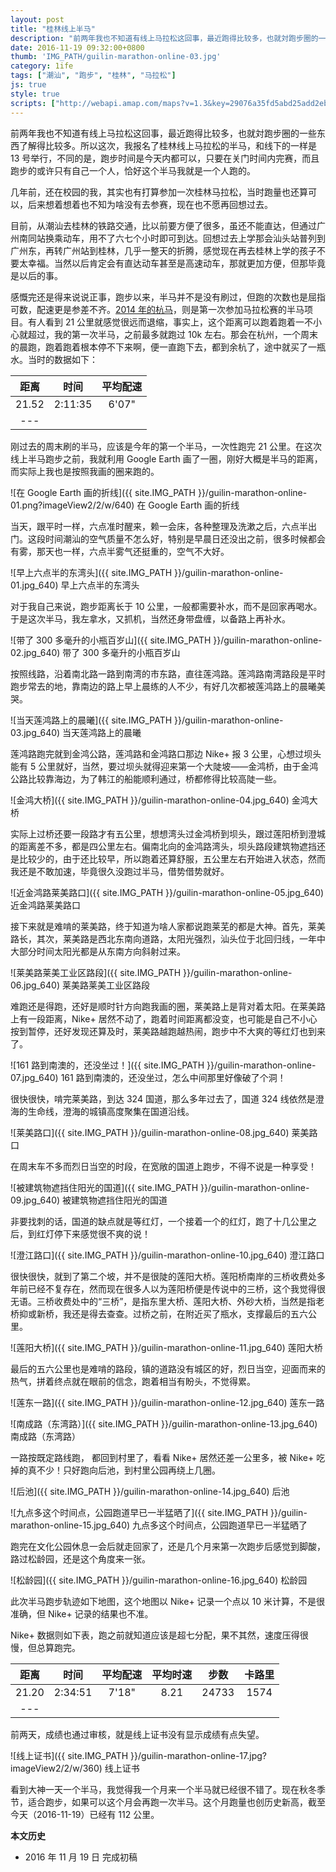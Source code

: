 ```yaml
---
layout: post
title: "桂林线上半马"
description: "前两年我也不知道有线上马拉松这回事，最近跑得比较多，也就対跑步圈的一些东西了解得比较多。所以这次，我报名了桂林线上马拉松的半马，和线下的一样是 13 号举行，不同的是，跑步时间是今天内都可以，只要在关门时间内完赛，而且跑步的或许只有自己一个人，恰好这个半马我就是一个人跑的。"
date: 2016-11-19 09:32:00+0800
thumb: 'IMG_PATH/guilin-marathon-online-03.jpg'
category: 1ife
tags: ["潮汕", "跑步", "桂林", "马拉松"]
js: true
style: true
scripts: ["http://webapi.amap.com/maps?v=1.3&key=29076a35fd5abd25add2eb561488a73f"]
---
```


前两年我也不知道有线上马拉松这回事，最近跑得比较多，也就対跑步圈的一些东西了解得比较多。所以这次，我报名了桂林线上马拉松的半马，和线下的一样是 13 号举行，不同的是，跑步时间是今天内都可以，只要在关门时间内完赛，而且跑步的或许只有自己一个人，恰好这个半马我就是一个人跑的。

几年前，还在校园的我，其实也有打算参加一次桂林马拉松，当时跑量也还算可以，后来想着想着也不知为啥没有去参赛，现在也不愿再回想过去。

目前，从潮汕去桂林的铁路交通，比以前要方便了很多，虽还不能直达，但通过广州南同站换乘动车，用不了六七个小时即可到达。回想过去上学那会汕头站普列到广州东，再转广州站到桂林，几乎一整天的折腾，感觉现在再去桂林上学的孩子不要太幸福。当然以后肯定会有直达动车甚至是高速动车，那就更加方便，但那毕竟是以后的事。

感慨完还是得来说说正事，跑步以来，半马并不是没有刷过，但跑的次数也是屈指可数，配速更是参差不齐。[2014 年的杭马](/2014hzim.html)，则是第一次参加马拉松赛的半马项目。有人看到 21 公里就感觉很远而退缩，事实上，这个距离可以跑着跑着一不小心就超过，我的第一次半马，之前最多就跑过 10k 左右。那会在杭州，一个周末的晨跑，跑着跑着根本停不下来啊，便一直跑下去，都到余杭了，途中就买了一瓶水。当时的数据如下：

|距离|时间|平均配速|
|:--:|:--:|:----:|
|21.52|2:11:35|6'07"|
|---

刚过去的周末刷的半马，应该是今年的第一个半马，一次性跑完 21 公里。在这次线上半马跑步之前，我就利用 Google Earth 画了一圈，刚好大概是半马的距离，而实际上我也是按照我画的圈来跑的。

![在 Google Earth 画的折线]({{ site.IMG_PATH }}/guilin-marathon-online-01.png?imageView2/2/w/640)
在 Google Earth 画的折线

当天，跟平时一样，六点准时醒来，赖一会床，各种整理及洗漱之后，六点半出门。这段时间潮汕的空气质量不怎么好，特别是早晨日还没出之前，很多时候都会有雾，那天也一样，六点半雾气还挺重的，空气不大好。

![早上六点半的东湾头]({{ site.IMG_PATH }}/guilin-marathon-online-01.jpg_640)
早上六点半的东湾头

对于我自己来说，跑步距离长于 10 公里，一般都需要补水，而不是回家再喝水。于是这次半马，我左拿水，又抓机，当然还身带盘缠，以备路上再补水。

![带了 300 多毫升的小瓶百岁山]({{ site.IMG_PATH }}/guilin-marathon-online-02.jpg_640)
带了 300 多毫升的小瓶百岁山

按照线路，沿着南北路一路到南湾的市东路，直往莲鸿路。莲鸿路南湾路段是平时跑步常去的地，靠南边的路上早上晨练的人不少，有好几次都被莲鸿路上的晨曦美哭。

![当天莲鸿路上的晨曦]({{ site.IMG_PATH }}/guilin-marathon-online-03.jpg_640)
当天莲鸿路上的晨曦

莲鸿路跑完就到金鸿公路，莲鸿路和金鸿路口那边 Nike+ 报 3 公里，心想过坝头能有 5 公里就好，当然，要过坝头就得迎来第一个大陡坡——金鸿桥，由于金鸿公路比较靠海边，为了韩江的船能顺利通过，桥都修得比较高陡一些。

![金鸿大桥]({{ site.IMG_PATH }}/guilin-marathon-online-04.jpg_640)
金鸿大桥

实际上过桥还要一段路才有五公里，想想湾头过金鸿桥到坝头，跟过莲阳桥到澄城的距离差不多，都是四公里左右。偏南北向的金鸿路湾头，坝头路段建筑物遮挡还是比较少的，由于还比较早，所以跑着还算舒服，五公里左右开始进入状态，然而我还是不敢加速，毕竟很久没跑过半马，借势借势就好。

![近金鸿路莱美路口]({{ site.IMG_PATH }}/guilin-marathon-online-05.jpg_640)
近金鸿路莱美路口

接下来就是难啃的莱美路，终于知道为啥人家都说跑莱芜的都是大神。首先，莱美路长，其次，莱美路是西北东南向道路，太阳光强烈，汕头位于北回归线，一年中大部分时间太阳光都是从东南方向斜射过来。

![莱美路莱美工业区路段]({{ site.IMG_PATH }}/guilin-marathon-online-06.jpg_640)
莱美路莱美工业区路段

难跑还是得跑，还好是顺时针方向跑我画的圈，莱美路上是背对着太阳。在莱美路上有一段距离，Nike+ 居然不动了，跑着时间距离都没变，也可能是自己不小心按到暂停，还好发现还算及时，莱美路越跑越热闹，跑步中不大爽的等红灯也到来了。

![161 路到南澳的，还没坐过！]({{ site.IMG_PATH }}/guilin-marathon-online-07.jpg_640)
161 路到南澳的，还没坐过，怎么中间那里好像破了个洞！

很快很快，啃完莱美路，到达 324 国道，那么多年过去了，国道 324 线依然是澄海的生命线，澄海的城镇高度聚集在国道沿线。

![莱美路口]({{ site.IMG_PATH }}/guilin-marathon-online-08.jpg_640)
莱美路口

在周末车不多而烈日当空的时段，在宽敞的国道上跑步，不得不说是一种享受！

![被建筑物遮挡住阳光的国道]({{ site.IMG_PATH }}/guilin-marathon-online-09.jpg_640)
被建筑物遮挡住阳光的国道

非要找刺的话，国道的缺点就是等红灯，一个接着一个的红灯，跑了十几公里之后，到红灯停下来感觉很不爽的说！

![澄江路口]({{ site.IMG_PATH }}/guilin-marathon-online-10.jpg_640)
澄江路口

很快很快，就到了第二个坡，并不是很陡的莲阳大桥。莲阳桥南岸的三桥收费处多年前已经不复存在，然而现在很多人以为莲阳桥便是传说中的三桥，这个我觉得很无语。三桥收费处中的“三桥”，是指东里大桥、莲阳大桥、外砂大桥，当然是指老桥抑或新桥，我还是得去查查。过桥之前，在附近买了瓶水，支撑最后的五六公里。

![莲阳大桥]({{ site.IMG_PATH }}/guilin-marathon-online-11.jpg_640)
莲阳大桥

最后的五六公里也是难啃的路段，镇的道路没有城区的好，烈日当空，迎面而来的热气，拼着终点就在眼前的信念，跑着相当有盼头，不觉得累。

![莲东一路]({{ site.IMG_PATH }}/guilin-marathon-online-12.jpg_640)
莲东一路

![南成路（东湾路）]({{ site.IMG_PATH }}/guilin-marathon-online-13.jpg_640)
南成路（东湾路）

一路按既定路线跑， 都回到村里了，看看 Nike+ 居然还差一公里多，被 Nike+ 吃掉的真不少！只好跑向后池，到村里公园再绕上几圈。

![后池]({{ site.IMG_PATH }}/guilin-marathon-online-14.jpg_640)
后池

![九点多这个时间点，公园跑道早已一半猛晒了]({{ site.IMG_PATH }}/guilin-marathon-online-15.jpg_640)
九点多这个时间点，公园跑道早已一半猛晒了

跑完在文化公园休息一会后就走回家了，还是几个月来第一次跑步后感觉到脚酸，路过松龄园，还是这个角度来一张。

![松龄园]({{ site.IMG_PATH }}/guilin-marathon-online-16.jpg_640)
松龄园

此次半马跑步轨迹如下地图，这个地图以 Nike+ 记录一个点以 10 米计算，不是很准确，但 Nike+ 记录的结果也不准。

<div id="map"></div>

Nike+ 数据则如下表，跑之前就知道应该是超七分配，果不其然，速度压得很慢，但总算跑完。

|距离|时间|平均配速|平均时速|步数|卡路里|
|:--:|:--:|:----:|:----:|:---:|:----:|
|21.20|2:34:51|7'18"|8.21|24733|1574|
|---

前两天，成绩也通过审核，就是线上证书没有显示成绩有点失望。

![线上证书]({{ site.IMG_PATH }}/guilin-marathon-online-17.jpg?imageView2/2/w/360)
线上证书

看到大神一天一个半马，我觉得我一个月来一个半马就已经很不错了。现在秋冬季节，适合跑步，如果可以这个月会再跑一次半马。这个月跑量也创历史新高，截至今天（2016-11-19）已经有 112 公里。

**本文历史**

* 2016 年 11 月 19 日 完成初稿

<!--<style>
#map {
    width: 100%;
    height: 0;
    padding-bottom: 67%
}
#map .amap-copyright, .amap-logo {
    z-index: 0;
    color: #fff;
}
#map a:after {
    display: none
}
#map .marker-circle{
    width: 9px;
    height: 9px;
    border: 3px solid #fff;
    border-radius: 99em;
    box-shadow: 1px 1px 0 rgba(0,0,0,.4);
}
#map .marker-circle.green{
    background-color: #60AB43;
}
#map .marker-circle.red{
    background-color: #f80000;
}
#map .marker-circle.black{
    background-color: #000000;
}
#map .running-distance{
   background-color: #000;
   font-size: 10px;
   font-family: 'AlternateBoldFont', 'MHei PRC Bold';
   color: #fff;
   width: 56px;
   height: 24px;
   line-height: 24px;
   text-align: right;
   border-top-left-radius: 12px;
   border-bottom-left-radius: 12px;
   position: relative;
   white-space: nowrap;
}
#map .running-distance:after{
   content: "";
   right: -24px;
   top: 0;
   position: absolute;
   height: 0;
   width: 0;
   border: 12px solid transparent;
   border-left-color: #000;
}
#map .running-distance .running-number{
   color: #83DD00;
}
</style> -->
<!--<script>
var map = new AMap.Map('map', {
    resizeEnable: true,
    center: [116.79, 23.464],
    zoom: 13
});
var lineArr = [
  [116.813148, 23.476624],
  [116.813063, 23.476530],
  [116.813010, 23.476437],
  [116.812945, 23.476349],
  [116.812910, 23.476252],
  [116.812882, 23.476157],
  [116.812868, 23.476058],
  [116.812827, 23.475954],
  [116.812744, 23.475897],
  [116.812701, 23.475813],
  [116.812712, 23.475696],
  [116.812694, 23.475596],
  [116.812655, 23.475489],
  [116.812614, 23.475379],
  [116.812582, 23.475264],
  [116.812552, 23.475165],
  [116.812517, 23.475059],
  [116.812495, 23.474953],
  [116.812460, 23.474812],
  [116.812403, 23.474653],
  [116.812373, 23.474548],
  [116.812334, 23.474462],
  [116.812274, 23.474379],
  [116.812245, 23.474264],
  [116.812263, 23.474164],
  [116.812287, 23.474051],
  [116.812276, 23.473942],
  [116.812228, 23.473844],
  [116.812167, 23.473747],
  [116.812130, 23.473661],
  [116.812098, 23.473565],
  [116.812080, 23.473449],
  [116.812037, 23.473367],
  [116.811971, 23.473276],
  [116.811932, 23.473193],
  [116.811894, 23.473084],
  [116.811841, 23.472994],
  [116.811812, 23.472882],
  [116.811793, 23.472782],
  [116.811804, 23.472683],
  [116.811834, 23.472582],
  [116.811865, 23.472487],
  [116.811904, 23.472380],
  [116.811943, 23.472291],
  [116.811966, 23.472196],
  [116.811979, 23.472089],
  [116.811998, 23.471985],
  [116.812018, 23.471881],
  [116.812035, 23.471787],
  [116.812072, 23.471680],
  [116.812109, 23.471589],
  [116.812136, 23.471501],
  [116.812168, 23.471409],
  [116.812204, 23.471313],
  [116.812244, 23.471227],
  [116.812288, 23.471133],
  [116.812357, 23.471045],
  [116.812427, 23.470946],
  [116.812525, 23.470877],
  [116.812618, 23.470793],
  [116.812705, 23.470721],
  [116.812793, 23.470668],
  [116.812879, 23.470615],
  [116.812968, 23.470558],
  [116.813058, 23.470474],
  [116.813144, 23.470428],
  [116.813240, 23.470372],
  [116.813327, 23.470322],
  [116.813415, 23.470276],
  [116.813503, 23.470216],
  [116.813600, 23.470166],
  [116.813708, 23.470100],
  [116.813798, 23.470047],
  [116.813892, 23.469985],
  [116.813989, 23.469938],
  [116.814080, 23.469897],
  [116.814186, 23.469842],
  [116.814287, 23.469781],
  [116.814374, 23.469733],
  [116.814462, 23.469676],
  [116.814539, 23.469611],
  [116.814593, 23.469529],
  [116.814532, 23.469377],
  [116.814495, 23.469214],
  [116.814526, 23.469098],
  [116.814551, 23.468982],
  [116.814548, 23.468883],
  [116.814555, 23.468785],
  [116.814569, 23.468677],
  [116.814612, 23.468584],
  [116.814646, 23.468487],
  [116.814631, 23.468379],
  [116.814602, 23.468285],
  [116.814599, 23.468190],
  [116.814605, 23.468090],
  [116.814588, 23.467997],
  [116.814555, 23.467909],
  [116.814538, 23.467805],
  [116.814562, 23.467710],
  [116.814586, 23.467604],
  [116.814575, 23.467507],
  [116.814556, 23.467397],
  [116.814531, 23.467303],
  [116.814519, 23.467207],
  [116.814532, 23.467102],
  [116.814538, 23.467002],
  [116.814546, 23.466888],
  [116.814545, 23.466794],
  [116.814545, 23.466701],
  [116.814546, 23.466608],
  [116.814545, 23.466509],
  [116.814544, 23.466405],
  [116.814551, 23.466311],
  [116.814557, 23.466214],
  [116.814561, 23.466113],
  [116.814568, 23.466004],
  [116.814568, 23.465902],
  [116.814568, 23.465804],
  [116.814573, 23.465700],
  [116.814580, 23.465606],
  [116.814586, 23.465512],
  [116.814582, 23.465420],
  [116.814589, 23.465327],
  [116.814590, 23.465226],
  [116.814581, 23.465127],
  [116.814587, 23.465031],
  [116.814602, 23.464933],
  [116.814607, 23.464835],
  [116.814613, 23.464740],
  [116.814611, 23.464644],
  [116.814601, 23.464540],
  [116.814603, 23.464441],
  [116.814606, 23.464341],
  [116.814610, 23.464244],
  [116.814615, 23.464124],
  [116.814603, 23.464028],
  [116.814610, 23.463937],
  [116.814668, 23.463858],
  [116.814786, 23.463851],
  [116.814892, 23.463841],
  [116.814995, 23.463839],
  [116.815094, 23.463839],
  [116.815193, 23.463839],
  [116.815193, 23.463839],
  [116.815339, 23.463837],
  [116.815440, 23.463842],
  [116.815540, 23.463843],
  [116.815651, 23.463838],
  [116.815871, 23.463829],
  [116.815986, 23.463816],
  [116.816089, 23.463818],
  [116.816191, 23.463814],
  [116.816300, 23.463813],
  [116.816415, 23.463812],
  [116.816530, 23.463805],
  [116.816640, 23.463804],
  [116.816762, 23.463808],
  [116.816869, 23.463811],
  [116.816972, 23.463809],
  [116.817088, 23.463797],
  [116.817198, 23.463794],
  [116.817296, 23.463798],
  [116.817404, 23.463786],
  [116.817509, 23.463786],
  [116.817615, 23.463783],
  [116.817721, 23.463780],
  [116.817867, 23.463785],
  [116.817987, 23.463775],
  [116.818088, 23.463776],
  [116.818189, 23.463781],
  [116.818291, 23.463783],
  [116.818398, 23.463785],
  [116.818511, 23.463786],
  [116.818618, 23.463783],
  [116.818729, 23.463786],
  [116.818841, 23.463788],
  [116.818958, 23.463785],
  [116.819082, 23.463784],
  [116.819202, 23.463778],
  [116.819312, 23.463774],
  [116.819424, 23.463760],
  [116.819533, 23.463754],
  [116.819645, 23.463756],
  [116.819751, 23.463750],
  [116.819858, 23.463747],
  [116.819981, 23.463753],
  [116.820100, 23.463745],
  [116.820205, 23.463744],
  [116.820315, 23.463744],
  [116.820416, 23.463743],
  [116.820528, 23.463742],
  [116.820635, 23.463742],
  [116.820747, 23.463739],
  [116.820870, 23.463742],
  [116.820984, 23.463741],
  [116.821107, 23.463739],
  [116.821211, 23.463740],
  [116.821314, 23.463735],
  [116.821415, 23.463736],
  [116.821534, 23.463732],
  [116.821643, 23.463730],
  [116.821745, 23.463729],
  [116.821844, 23.463729],
  [116.821945, 23.463716],
  [116.822043, 23.463720],
  [116.822142, 23.463718],
  [116.822264, 23.463719],
  [116.822365, 23.463719],
  [116.822468, 23.463724],
  [116.822572, 23.463721],
  [116.822745, 23.463724],
  [116.822845, 23.463728],
  [116.822947, 23.463726],
  [116.823053, 23.463722],
  [116.823159, 23.463716],
  [116.823258, 23.463716],
  [116.823375, 23.463718],
  [116.823475, 23.463717],
  [116.823574, 23.463710],
  [116.823696, 23.463709],
  [116.823796, 23.463707],
  [116.823902, 23.463698],
  [116.824000, 23.463697],
  [116.824109, 23.463697],
  [116.824219, 23.463693],
  [116.824319, 23.463696],
  [116.824424, 23.463697],
  [116.824523, 23.463694],
  [116.824642, 23.463692],
  [116.824815, 23.463690],
  [116.824930, 23.463691],
  [116.824930, 23.463691],
  [116.825029, 23.463700],
  [116.825215, 23.463695],
  [116.825334, 23.463703],
  [116.825442, 23.463695],
  [116.825546, 23.463696],
  [116.825681, 23.463701],
  [116.825788, 23.463699],
  [116.825906, 23.463712],
  [116.826005, 23.463724],
  [116.826106, 23.463726],
  [116.826211, 23.463728],
  [116.826336, 23.463719],
  [116.826435, 23.463694],
  [116.826533, 23.463685],
  [116.826633, 23.463680],
  [116.826781, 23.463670],
  [116.826900, 23.463660],
  [116.826998, 23.463661],
  [116.827111, 23.463661],
  [116.827212, 23.463661],
  [116.827311, 23.463659],
  [116.827428, 23.463654],
  [116.827528, 23.463653],
  [116.827627, 23.463653],
  [116.827745, 23.463647],
  [116.827849, 23.463652],
  [116.828001, 23.463661],
  [116.828103, 23.463666],
  [116.828225, 23.463674],
  [116.828326, 23.463672],
  [116.828426, 23.463664],
  [116.828586, 23.463669],
  [116.828702, 23.463671],
  [116.828806, 23.463665],
  [116.828914, 23.463652],
  [116.829017, 23.463643],
  [116.829114, 23.463635],
  [116.829231, 23.463633],
  [116.829349, 23.463634],
  [116.829452, 23.463630],
  [116.829555, 23.463623],
  [116.829666, 23.463618],
  [116.829765, 23.463571],
  [116.829835, 23.463507],
  [116.829864, 23.463420],
  [116.829827, 23.463328],
  [116.829750, 23.463242],
  [116.829694, 23.463148],
  [116.829644, 23.463049],
  [116.829598, 23.462966],
  [116.829539, 23.462882],
  [116.829477, 23.462803],
  [116.829432, 23.462716],
  [116.829392, 23.462631],
  [116.829350, 23.462531],
  [116.829307, 23.462431],
  [116.829253, 23.462333],
  [116.829210, 23.462252],
  [116.829165, 23.462169],
  [116.829110, 23.462071],
  [116.829052, 23.461973],
  [116.829003, 23.461887],
  [116.828961, 23.461804],
  [116.828916, 23.461704],
  [116.828867, 23.461602],
  [116.828822, 23.461516],
  [116.828768, 23.461418],
  [116.828710, 23.461321],
  [116.828658, 23.461222],
  [116.828608, 23.461124],
  [116.828559, 23.461031],
  [116.828498, 23.460937],
  [116.828445, 23.460843],
  [116.828393, 23.460764],
  [116.828365, 23.460677],
  [116.828319, 23.460596],
  [116.828276, 23.460502],
  [116.828233, 23.460406],
  [116.828180, 23.460316],
  [116.828137, 23.460233],
  [116.828089, 23.460150],
  [116.828044, 23.460064],
  [116.827987, 23.459967],
  [116.827934, 23.459869],
  [116.827890, 23.459770],
  [116.827829, 23.459671],
  [116.827782, 23.459589],
  [116.827743, 23.459486],
  [116.827684, 23.459387],
  [116.827627, 23.459288],
  [116.827573, 23.459191],
  [116.827519, 23.459099],
  [116.827482, 23.459005],
  [116.827437, 23.458907],
  [116.827377, 23.458818],
  [116.827316, 23.458734],
  [116.827266, 23.458640],
  [116.827216, 23.458540],
  [116.827174, 23.458453],
  [116.827112, 23.458362],
  [116.827072, 23.458276],
  [116.827021, 23.458184],
  [116.826917, 23.457992],
  [116.826866, 23.457909],
  [116.826813, 23.457825],
  [116.826774, 23.457742],
  [116.826735, 23.457647],
  [116.826683, 23.457564],
  [116.826637, 23.457482],
  [116.826591, 23.457382],
  [116.826543, 23.457285],
  [116.826499, 23.457185],
  [116.826451, 23.457102],
  [116.826451, 23.457102],
  [116.826371, 23.456941],
  [116.826291, 23.456802],
  [116.826189, 23.456613],
  [116.826139, 23.456534],
  [116.826085, 23.456456],
  [116.826023, 23.456366],
  [116.825958, 23.456277],
  [116.825899, 23.456184],
  [116.825845, 23.456090],
  [116.825783, 23.455943],
  [116.825783, 23.455943],
  [116.825783, 23.455943],
  [116.825697, 23.455797],
  [116.825636, 23.455715],
  [116.825583, 23.455596],
  [116.825538, 23.455516],
  [116.825503, 23.455422],
  [116.825448, 23.455327],
  [116.825392, 23.455238],
  [116.825285, 23.455058],
  [116.825229, 23.454964],
  [116.825180, 23.454864],
  [116.825133, 23.454765],
  [116.825084, 23.454674],
  [116.825034, 23.454580],
  [116.824990, 23.454485],
  [116.824943, 23.454383],
  [116.824897, 23.454284],
  [116.824853, 23.454182],
  [116.824805, 23.454084],
  [116.824743, 23.453990],
  [116.824685, 23.453894],
  [116.824633, 23.453792],
  [116.824594, 23.453706],
  [116.824541, 23.453610],
  [116.824502, 23.453527],
  [116.824456, 23.453441],
  [116.824412, 23.453358],
  [116.824367, 23.453273],
  [116.824321, 23.453171],
  [116.824274, 23.453092],
  [116.824233, 23.453005],
  [116.824189, 23.452907],
  [116.824138, 23.452804],
  [116.824100, 23.452711],
  [116.824069, 23.452605],
  [116.824038, 23.452498],
  [116.823966, 23.452415],
  [116.823860, 23.452288],
  [116.823806, 23.452196],
  [116.823758, 23.452101],
  [116.823699, 23.452006],
  [116.823644, 23.451915],
  [116.823599, 23.451817],
  [116.823544, 23.451719],
  [116.823492, 23.451631],
  [116.823448, 23.451530],
  [116.823411, 23.451429],
  [116.823372, 23.451342],
  [116.823327, 23.451239],
  [116.823272, 23.451137],
  [116.823219, 23.451041],
  [116.823169, 23.450959],
  [116.823099, 23.450868],
  [116.823044, 23.450779],
  [116.822994, 23.450680],
  [116.822948, 23.450583],
  [116.822893, 23.450494],
  [116.822842, 23.450414],
  [116.822797, 23.450324],
  [116.822738, 23.450227],
  [116.822693, 23.450134],
  [116.822644, 23.450040],
  [116.822596, 23.449943],
  [116.822546, 23.449862],
  [116.822486, 23.449766],
  [116.822434, 23.449676],
  [116.822376, 23.449581],
  [116.822313, 23.449486],
  [116.822255, 23.449387],
  [116.822209, 23.449305],
  [116.822155, 23.449227],
  [116.822081, 23.449145],
  [116.822017, 23.449071],
  [116.821957, 23.448998],
  [116.821900, 23.448907],
  [116.821849, 23.448815],
  [116.821798, 23.448721],
  [116.821745, 23.448633],
  [116.821678, 23.448548],
  [116.821623, 23.448468],
  [116.821570, 23.448384],
  [116.821509, 23.448291],
  [116.821452, 23.448194],
  [116.821396, 23.448104],
  [116.821347, 23.448007],
  [116.821289, 23.447919],
  [116.821230, 23.447826],
  [116.821186, 23.447727],
  [116.821146, 23.447632],
  [116.821102, 23.447551],
  [116.821049, 23.447476],
  [116.820990, 23.447383],
  [116.820976, 23.447266],
  [116.821004, 23.447179],
  [116.820908, 23.447121],
  [116.820800, 23.447057],
  [116.820720, 23.447002],
  [116.820643, 23.446917],
  [116.820582, 23.446821],
  [116.820521, 23.446729],
  [116.820469, 23.446632],
  [116.820416, 23.446536],
  [116.820366, 23.446440],
  [116.820313, 23.446360],
  [116.820256, 23.446281],
  [116.820187, 23.446192],
  [116.820121, 23.446105],
  [116.820061, 23.446020],
  [116.820005, 23.445925],
  [116.819941, 23.445831],
  [116.819869, 23.445756],
  [116.819807, 23.445671],
  [116.819755, 23.445585],
  [116.819695, 23.445504],
  [116.819629, 23.445419],
  [116.819568, 23.445346],
  [116.819508, 23.445250],
  [116.819449, 23.445151],
  [116.819389, 23.445060],
  [116.819339, 23.444969],
  [116.819282, 23.444896],
  [116.819221, 23.444820],
  [116.819162, 23.444745],
  [116.819101, 23.444673],
  [116.819041, 23.444591],
  [116.818980, 23.444513],
  [116.818924, 23.444437],
  [116.818870, 23.444353],
  [116.818804, 23.444261],
  [116.818751, 23.444179],
  [116.818670, 23.444086],
  [116.818606, 23.444001],
  [116.818538, 23.443913],
  [116.818472, 23.443840],
  [116.818416, 23.443760],
  [116.818374, 23.443668],
  [116.818311, 23.443574],
  [116.818254, 23.443496],
  [116.818185, 23.443416],
  [116.818127, 23.443340],
  [116.818065, 23.443260],
  [116.817998, 23.443178],
  [116.817937, 23.443086],
  [116.817880, 23.443010],
  [116.817816, 23.442936],
  [116.817750, 23.442860],
  [116.817683, 23.442776],
  [116.817652, 23.442670],
  [116.817591, 23.442578],
  [116.817472, 23.442427],
  [116.817399, 23.442343],
  [116.817329, 23.442265],
  [116.817275, 23.442172],
  [116.817217, 23.442078],
  [116.817149, 23.441992],
  [116.817048, 23.441863],
  [116.816979, 23.441796],
  [116.816907, 23.441716],
  [116.816840, 23.441641],
  [116.816784, 23.441548],
  [116.816725, 23.441475],
  [116.816252, 23.440856],
  [116.816195, 23.440772],
  [116.816195, 23.440772],
  [116.816097, 23.440721],
  [116.816024, 23.440627],
  [116.815965, 23.440529],
  [116.815927, 23.440431],
  [116.815888, 23.440343],
  [116.815831, 23.440251],
  [116.815768, 23.440160],
  [116.815706, 23.440068],
  [116.815638, 23.440001],
  [116.815578, 23.439929],
  [116.815508, 23.439839],
  [116.815456, 23.439745],
  [116.815393, 23.439664],
  [116.815339, 23.439588],
  [116.815282, 23.439493],
  [116.815242, 23.439403],
  [116.815178, 23.439320],
  [116.815090, 23.439193],
  [116.815015, 23.439090],
  [116.814956, 23.439005],
  [116.814899, 23.438932],
  [116.814823, 23.438856],
  [116.814754, 23.438778],
  [116.814684, 23.438701],
  [116.814630, 23.438611],
  [116.814568, 23.438541],
  [116.814512, 23.438465],
  [116.814465, 23.438379],
  [116.814406, 23.438305],
  [116.814329, 23.438220],
  [116.814260, 23.438155],
  [116.814175, 23.438077],
  [116.814106, 23.437997],
  [116.814031, 23.437920],
  [116.813950, 23.437836],
  [116.813879, 23.437751],
  [116.813813, 23.437673],
  [116.813746, 23.437587],
  [116.813695, 23.437509],
  [116.813644, 23.437429],
  [116.813588, 23.437354],
  [116.813525, 23.437263],
  [116.813457, 23.437171],
  [116.813392, 23.437091],
  [116.813326, 23.437010],
  [116.813259, 23.436926],
  [116.813200, 23.436847],
  [116.813125, 23.436759],
  [116.813057, 23.436687],
  [116.812981, 23.436605],
  [116.812917, 23.436536],
  [116.812856, 23.436464],
  [116.812784, 23.436380],
  [116.812713, 23.436306],
  [116.812652, 23.436233],
  [116.812592, 23.436159],
  [116.812592, 23.436159],
  [116.812512, 23.436092],
  [116.812518, 23.435984],
  [116.812478, 23.435885],
  [116.812404, 23.435801],
  [116.812325, 23.435740],
  [116.812248, 23.435679],
  [116.812159, 23.435638],
  [116.812076, 23.435577],
  [116.811999, 23.435478],
  [116.811923, 23.435402],
  [116.811837, 23.435352],
  [116.811727, 23.435315],
  [116.811626, 23.435299],
  [116.811520, 23.435298],
  [116.811396, 23.435288],
  [116.811287, 23.435303],
  [116.811181, 23.435352],
  [116.811087, 23.435392],
  [116.810965, 23.435399],
  [116.810853, 23.435430],
  [116.810750, 23.435467],
  [116.810659, 23.435511],
  [116.810557, 23.435565],
  [116.810449, 23.435611],
  [116.810342, 23.435654],
  [116.810246, 23.435675],
  [116.810141, 23.435721],
  [116.810048, 23.435756],
  [116.809939, 23.435782],
  [116.809839, 23.435824],
  [116.809723, 23.435864],
  [116.809610, 23.435894],
  [116.809518, 23.435934],
  [116.809412, 23.435976],
  [116.809306, 23.436005],
  [116.809196, 23.436037],
  [116.809083, 23.436085],
  [116.808979, 23.436111],
  [116.808870, 23.436148],
  [116.808753, 23.436170],
  [116.808655, 23.436200],
  [116.808541, 23.436236],
  [116.808421, 23.436248],
  [116.808323, 23.436268],
  [116.808216, 23.436302],
  [116.808106, 23.436351],
  [116.808006, 23.436386],
  [116.807916, 23.436426],
  [116.807813, 23.436480],
  [116.807722, 23.436516],
  [116.807620, 23.436557],
  [116.807511, 23.436583],
  [116.807397, 23.436623],
  [116.807280, 23.436641],
  [116.807110, 23.436677],
  [116.807110, 23.436677],
  [116.807110, 23.436677],
  [116.806975, 23.436723],
  [116.806869, 23.436766],
  [116.806760, 23.436800],
  [116.806662, 23.436838],
  [116.806572, 23.436882],
  [116.806474, 23.436909],
  [116.806381, 23.436948],
  [116.806286, 23.436977],
  [116.806173, 23.437017],
  [116.806041, 23.437055],
  [116.805945, 23.437076],
  [116.805833, 23.437116],
  [116.805724, 23.437158],
  [116.805614, 23.437200],
  [116.805524, 23.437235],
  [116.805409, 23.437276],
  [116.805312, 23.437312],
  [116.805196, 23.437351],
  [116.805103, 23.437387],
  [116.805003, 23.437432],
  [116.804896, 23.437469],
  [116.804793, 23.437524],
  [116.804705, 23.437570],
  [116.804605, 23.437604],
  [116.804510, 23.437638],
  [116.804421, 23.437681],
  [116.804313, 23.437704],
  [116.804215, 23.437732],
  [116.804096, 23.437756],
  [116.803996, 23.437813],
  [116.803893, 23.437857],
  [116.803794, 23.437889],
  [116.803686, 23.437932],
  [116.803571, 23.437970],
  [116.803480, 23.438017],
  [116.803375, 23.438070],
  [116.803272, 23.438113],
  [116.803174, 23.438139],
  [116.803073, 23.438170],
  [116.802979, 23.438207],
  [116.802857, 23.438251],
  [116.802857, 23.438251],
  [116.802706, 23.438354],
  [116.802604, 23.438405],
  [116.802514, 23.438446],
  [116.802420, 23.438487],
  [116.802301, 23.438548],
  [116.802211, 23.438592],
  [116.802132, 23.438653],
  [116.802058, 23.438719],
  [116.801964, 23.438750],
  [116.801865, 23.438791],
  [116.801751, 23.438822],
  [116.801658, 23.438852],
  [116.801549, 23.438876],
  [116.801444, 23.438913],
  [116.801341, 23.438946],
  [116.801231, 23.438970],
  [116.801124, 23.439002],
  [116.801032, 23.439040],
  [116.800927, 23.439094],
  [116.800825, 23.439134],
  [116.800735, 23.439174],
  [116.800623, 23.439219],
  [116.800516, 23.439268],
  [116.800323, 23.439372],
  [116.800227, 23.439405],
  [116.800131, 23.439435],
  [116.800030, 23.439468],
  [116.799874, 23.439535],
  [116.799781, 23.439565],
  [116.799694, 23.439607],
  [116.799593, 23.439652],
  [116.799488, 23.439693],
  [116.799399, 23.439749],
  [116.799308, 23.439784],
  [116.799210, 23.439819],
  [116.799051, 23.439880],
  [116.798959, 23.439920],
  [116.798845, 23.439960],
  [116.798759, 23.440005],
  [116.798668, 23.440045],
  [116.798571, 23.440079],
  [116.798467, 23.440127],
  [116.798383, 23.440183],
  [116.798289, 23.440238],
  [116.795084, 23.441490],
  [116.795064, 23.441497],
  [116.794974, 23.441541],
  [116.794877, 23.441577],
  [116.794781, 23.441602],
  [116.794669, 23.441639],
  [116.794579, 23.441685],
  [116.794483, 23.441724],
  [116.794372, 23.441789],
  [116.794275, 23.441850],
  [116.794184, 23.441884],
  [116.794080, 23.441903],
  [116.793984, 23.441945],
  [116.793893, 23.441985],
  [116.793797, 23.442035],
  [116.793696, 23.442081],
  [116.793588, 23.442142],
  [116.793476, 23.442187],
  [116.793377, 23.442240],
  [116.793276, 23.442281],
  [116.793181, 23.442309],
  [116.793095, 23.442355],
  [116.793004, 23.442397],
  [116.792895, 23.442431],
  [116.792789, 23.442479],
  [116.792677, 23.442521],
  [116.792503, 23.442595],
  [116.792390, 23.442630],
  [116.792292, 23.442666],
  [116.792202, 23.442711],
  [116.792103, 23.442750],
  [116.791998, 23.442792],
  [116.791884, 23.442822],
  [116.791779, 23.442862],
  [116.791687, 23.442895],
  [116.791588, 23.442913],
  [116.791469, 23.442919],
  [116.791385, 23.442976],
  [116.791296, 23.443023],
  [116.791205, 23.443082],
  [116.791117, 23.443154],
  [116.791002, 23.443188],
  [116.790906, 23.443209],
  [116.790814, 23.443255],
  [116.790713, 23.443307],
  [116.790615, 23.443346],
  [116.790505, 23.443394],
  [116.790408, 23.443433],
  [116.790305, 23.443479],
  [116.790209, 23.443532],
  [116.790103, 23.443574],
  [116.789994, 23.443623],
  [116.789886, 23.443653],
  [116.789803, 23.443724],
  [116.789692, 23.443766],
  [116.789587, 23.443784],
  [116.789474, 23.443807],
  [116.789384, 23.443854],
  [116.789280, 23.443906],
  [116.789172, 23.443955],
  [116.789066, 23.443992],
  [116.788963, 23.444029],
  [116.788853, 23.444078],
  [116.788747, 23.444131],
  [116.788654, 23.444176],
  [116.788550, 23.444175],
  [116.788441, 23.444223],
  [116.788335, 23.444270],
  [116.788234, 23.444306],
  [116.788133, 23.444360],
  [116.788050, 23.444412],
  [116.787960, 23.444449],
  [116.787859, 23.444507],
  [116.787763, 23.444542],
  [116.787659, 23.444573],
  [116.787562, 23.444631],
  [116.787451, 23.444669],
  [116.787357, 23.444704],
  [116.787258, 23.444754],
  [116.787164, 23.444795],
  [116.787061, 23.444848],
  [116.786958, 23.444886],
  [116.786861, 23.444921],
  [116.786769, 23.444955],
  [116.786680, 23.445004],
  [116.786585, 23.445038],
  [116.786487, 23.445076],
  [116.786388, 23.445121],
  [116.786290, 23.445164],
  [116.786198, 23.445194],
  [116.786104, 23.445220],
  [116.785990, 23.445265],
  [116.785891, 23.445315],
  [116.785804, 23.445361],
  [116.785713, 23.445405],
  [116.785598, 23.445440],
  [116.785434, 23.445497],
  [116.785342, 23.445531],
  [116.785342, 23.445531],
  [116.785244, 23.445588],
  [116.785148, 23.445660],
  [116.785049, 23.445718],
  [116.784957, 23.445768],
  [116.784802, 23.445781],
  [116.784686, 23.445774],
  [116.784579, 23.445823],
  [116.784474, 23.445879],
  [116.784368, 23.445926],
  [116.784272, 23.445966],
  [116.784179, 23.445999],
  [116.784079, 23.446057],
  [116.783987, 23.446098],
  [116.783878, 23.446125],
  [116.783784, 23.446176],
  [116.783683, 23.446220],
  [116.783579, 23.446250],
  [116.783463, 23.446293],
  [116.783358, 23.446329],
  [116.783246, 23.446372],
  [116.783146, 23.446428],
  [116.783046, 23.446494],
  [116.782941, 23.446537],
  [116.782846, 23.446573],
  [116.782699, 23.446627],
  [116.782606, 23.446661],
  [116.782511, 23.446703],
  [116.782416, 23.446756],
  [116.782306, 23.446791],
  [116.782215, 23.446829],
  [116.782039, 23.446906],
  [116.781947, 23.446945],
  [116.781838, 23.446996],
  [116.781734, 23.447026],
  [116.781614, 23.447050],
  [116.781502, 23.447099],
  [116.781411, 23.447145],
  [116.781323, 23.447199],
  [116.781216, 23.447248],
  [116.781119, 23.447314],
  [116.781024, 23.447363],
  [116.780932, 23.447395],
  [116.780811, 23.447400],
  [116.780706, 23.447421],
  [116.780551, 23.447484],
  [116.780398, 23.447532],
  [116.780300, 23.447563],
  [116.780206, 23.447621],
  [116.780118, 23.447670],
  [116.780025, 23.447712],
  [116.779929, 23.447736],
  [116.779839, 23.447779],
  [116.779736, 23.447828],
  [116.779624, 23.447877],
  [116.779514, 23.447912],
  [116.779340, 23.447966],
  [116.779228, 23.447992],
  [116.779143, 23.448041],
  [116.779036, 23.448097],
  [116.778941, 23.448142],
  [116.778748, 23.448233],
  [116.778656, 23.448277],
  [116.778557, 23.448317],
  [116.778441, 23.448351],
  [116.778349, 23.448395],
  [116.778244, 23.448451],
  [116.778150, 23.448489],
  [116.778052, 23.448522],
  [116.777942, 23.448558],
  [116.777839, 23.448600],
  [116.777745, 23.448635],
  [116.777639, 23.448680],
  [116.777543, 23.448707],
  [116.777442, 23.448749],
  [116.777344, 23.448770],
  [116.777245, 23.448819],
  [116.777139, 23.448879],
  [116.777044, 23.448932],
  [116.776943, 23.449001],
  [116.776851, 23.449042],
  [116.776760, 23.449077],
  [116.776666, 23.449113],
  [116.776576, 23.449161],
  [116.776477, 23.449201],
  [116.776377, 23.449208],
  [116.776282, 23.449237],
  [116.776155, 23.449284],
  [116.776067, 23.449325],
  [116.775960, 23.449370],
  [116.775871, 23.449412],
  [116.775774, 23.449440],
  [116.775687, 23.449497],
  [116.775583, 23.449540],
  [116.775480, 23.449578],
  [116.775382, 23.449631],
  [116.775276, 23.449684],
  [116.775162, 23.449724],
  [116.775067, 23.449767],
  [116.774965, 23.449816],
  [116.774859, 23.449853],
  [116.774758, 23.449890],
  [116.774640, 23.449928],
  [116.774531, 23.449973],
  [116.774426, 23.450017],
  [116.774248, 23.450029],
  [116.774156, 23.450076],
  [116.774051, 23.450123],
  [116.773956, 23.450159],
  [116.773857, 23.450198],
  [116.773738, 23.450209],
  [116.773630, 23.450256],
  [116.773530, 23.450304],
  [116.773442, 23.450347],
  [116.773332, 23.450398],
  [116.773224, 23.450442],
  [116.773129, 23.450482],
  [116.773043, 23.450525],
  [116.772945, 23.450566],
  [116.772801, 23.450648],
  [116.772682, 23.450645],
  [116.772598, 23.450695],
  [116.772524, 23.450769],
  [116.772397, 23.450779],
  [116.772299, 23.450819],
  [116.772204, 23.450875],
  [116.772107, 23.450920],
  [116.772008, 23.450959],
  [116.771900, 23.450998],
  [116.771786, 23.451040],
  [116.771696, 23.451084],
  [116.771603, 23.451131],
  [116.771511, 23.451175],
  [116.771415, 23.451208],
  [116.771306, 23.451228],
  [116.771112, 23.451358],
  [116.771001, 23.451416],
  [116.770891, 23.451467],
  [116.770800, 23.451504],
  [116.770689, 23.451544],
  [116.770593, 23.451571],
  [116.770493, 23.451623],
  [116.770391, 23.451660],
  [116.770292, 23.451683],
  [116.770190, 23.451713],
  [116.770090, 23.451737],
  [116.769990, 23.451789],
  [116.769890, 23.451834],
  [116.769776, 23.451869],
  [116.769667, 23.451903],
  [116.769562, 23.451957],
  [116.769472, 23.451995],
  [116.769364, 23.452011],
  [116.769255, 23.452024],
  [116.769147, 23.452057],
  [116.769048, 23.452094],
  [116.768954, 23.452125],
  [116.768837, 23.452169],
  [116.768743, 23.452216],
  [116.768653, 23.452265],
  [116.768562, 23.452303],
  [116.768468, 23.452339],
  [116.768356, 23.452371],
  [116.768282, 23.452459],
  [116.768201, 23.452514],
  [116.768093, 23.452521],
  [116.767993, 23.452544],
  [116.767903, 23.452591],
  [116.767811, 23.452640],
  [116.767729, 23.452699],
  [116.767645, 23.452748],
  [116.767645, 23.452748],
  [116.767497, 23.452846],
  [116.767350, 23.452828],
  [116.767268, 23.452914],
  [116.767190, 23.452968],
  [116.767070, 23.453013],
  [116.766983, 23.453065],
  [116.766887, 23.453117],
  [116.766791, 23.453149],
  [116.766677, 23.453171],
  [116.766568, 23.453191],
  [116.766356, 23.453221],
  [116.766248, 23.453272],
  [116.766155, 23.453324],
  [116.766013, 23.453389],
  [116.765919, 23.453426],
  [116.765823, 23.453459],
  [116.765735, 23.453509],
  [116.765627, 23.453551],
  [116.765511, 23.453589],
  [116.765404, 23.453641],
  [116.765291, 23.453651],
  [116.765190, 23.453693],
  [116.765093, 23.453736],
  [116.764986, 23.453770],
  [116.764882, 23.453810],
  [116.764778, 23.453868],
  [116.764674, 23.453896],
  [116.764576, 23.453906],
  [116.764473, 23.453957],
  [116.764378, 23.454017],
  [116.764264, 23.454066],
  [116.764168, 23.454110],
  [116.764081, 23.454152],
  [116.763977, 23.454190],
  [116.763888, 23.454253],
  [116.763779, 23.454301],
  [116.763682, 23.454352],
  [116.763568, 23.454368],
  [116.763383, 23.454390],
  [116.763248, 23.454454],
  [116.763153, 23.454477],
  [116.763038, 23.454499],
  [116.762938, 23.454530],
  [116.762841, 23.454576],
  [116.762737, 23.454619],
  [116.762646, 23.454667],
  [116.762555, 23.454705],
  [116.762468, 23.454748],
  [116.762392, 23.454826],
  [116.762392, 23.454826],
  [116.762330, 23.454944],
  [116.762343, 23.455059],
  [116.762244, 23.455072],
  [116.762129, 23.455088],
  [116.761971, 23.455124],
  [116.761863, 23.455160],
  [116.761749, 23.455180],
  [116.761749, 23.455180],
  [116.761577, 23.455228],
  [116.761449, 23.455310],
  [116.761335, 23.455335],
  [116.761228, 23.455370],
  [116.761141, 23.455437],
  [116.761091, 23.455525],
  [116.761071, 23.455620],
  [116.761066, 23.455711],
  [116.761083, 23.455805],
  [116.761098, 23.455905],
  [116.761115, 23.456041],
  [116.761146, 23.456140],
  [116.761146, 23.456251],
  [116.761146, 23.456360],
  [116.761168, 23.456460],
  [116.761179, 23.456569],
  [116.761207, 23.456663],
  [116.761238, 23.456759],
  [116.761232, 23.456859],
  [116.761237, 23.456950],
  [116.761250, 23.457058],
  [116.761278, 23.457164],
  [116.761303, 23.457258],
  [116.761326, 23.457360],
  [116.761329, 23.457458],
  [116.761338, 23.457577],
  [116.761338, 23.457670],
  [116.761324, 23.457768],
  [116.761318, 23.457863],
  [116.761305, 23.457965],
  [116.761313, 23.458081],
  [116.761317, 23.458185],
  [116.761315, 23.458275],
  [116.761328, 23.458374],
  [116.761339, 23.458495],
  [116.761347, 23.458585],
  [116.761339, 23.458694],
  [116.761373, 23.458783],
  [116.761392, 23.458888],
  [116.761400, 23.458986],
  [116.761372, 23.459078],
  [116.761356, 23.459185],
  [116.761326, 23.459367],
  [116.761306, 23.459463],
  [116.761302, 23.459573],
  [116.761289, 23.459687],
  [116.761281, 23.459793],
  [116.761286, 23.459904],
  [116.761284, 23.460016],
  [116.761283, 23.460119],
  [116.761285, 23.460213],
  [116.761284, 23.460315],
  [116.761262, 23.460415],
  [116.761281, 23.460518],
  [116.761310, 23.460621],
  [116.761308, 23.460712],
  [116.761301, 23.460811],
  [116.761306, 23.460909],
  [116.761326, 23.461005],
  [116.761330, 23.461390],
  [116.761315, 23.461489],
  [116.761306, 23.461600],
  [116.761290, 23.461711],
  [116.761289, 23.461810],
  [116.761277, 23.461912],
  [116.761278, 23.462022],
  [116.761277, 23.462124],
  [116.761279, 23.462226],
  [116.761285, 23.462332],
  [116.761274, 23.462450],
  [116.761264, 23.462557],
  [116.761297, 23.462654],
  [116.761310, 23.462768],
  [116.761321, 23.462878],
  [116.761346, 23.462998],
  [116.761381, 23.463094],
  [116.761374, 23.463193],
  [116.761365, 23.463296],
  [116.761383, 23.463400],
  [116.761380, 23.463509],
  [116.761372, 23.463609],
  [116.761358, 23.463713],
  [116.761345, 23.463803],
  [116.761326, 23.463912],
  [116.761305, 23.464015],
  [116.761305, 23.464122],
  [116.761302, 23.464227],
  [116.761306, 23.464319],
  [116.761337, 23.464418],
  [116.761338, 23.464514],
  [116.761316, 23.464606],
  [116.761308, 23.464711],
  [116.761305, 23.464826],
  [116.761293, 23.464923],
  [116.761293, 23.465017],
  [116.761294, 23.465121],
  [116.761271, 23.465209],
  [116.761264, 23.465309],
  [116.761259, 23.465402],
  [116.761254, 23.465500],
  [116.761256, 23.465598],
  [116.761271, 23.465703],
  [116.761251, 23.465812],
  [116.761232, 23.466000],
  [116.761239, 23.466119],
  [116.761244, 23.466225],
  [116.761239, 23.466322],
  [116.761233, 23.466431],
  [116.761249, 23.466532],
  [116.761279, 23.466627],
  [116.761269, 23.466736],
  [116.761246, 23.466846],
  [116.761266, 23.466947],
  [116.761270, 23.467048],
  [116.761271, 23.467146],
  [116.761279, 23.467246],
  [116.761300, 23.467357],
  [116.761307, 23.467452],
  [116.761299, 23.467556],
  [116.761281, 23.467662],
  [116.761276, 23.467753],
  [116.761297, 23.467878],
  [116.761319, 23.467970],
  [116.761319, 23.468069],
  [116.761314, 23.468164],
  [116.761312, 23.468262],
  [116.761345, 23.468364],
  [116.761372, 23.468466],
  [116.761406, 23.468567],
  [116.761415, 23.468668],
  [116.761453, 23.468759],
  [116.761489, 23.468850],
  [116.761501, 23.468943],
  [116.761518, 23.469045],
  [116.761518, 23.469142],
  [116.761536, 23.469244],
  [116.761592, 23.469336],
  [116.761647, 23.469412],
  [116.761713, 23.469511],
  [116.761759, 23.469613],
  [116.761798, 23.469696],
  [116.761848, 23.469802],
  [116.761894, 23.469892],
  [116.761929, 23.469997],
  [116.761947, 23.470086],
  [116.762022, 23.470160],
  [116.762084, 23.470245],
  [116.762143, 23.470337],
  [116.762200, 23.470430],
  [116.762243, 23.470521],
  [116.762301, 23.470617],
  [116.762347, 23.470697],
  [116.762412, 23.470773],
  [116.762476, 23.470850],
  [116.762536, 23.470933],
  [116.762619, 23.471017],
  [116.762688, 23.471089],
  [116.762765, 23.471153],
  [116.762842, 23.471233],
  [116.762904, 23.471328],
  [116.762957, 23.471429],
  [116.763026, 23.471518],
  [116.763069, 23.471613],
  [116.763132, 23.471688],
  [116.763204, 23.471767],
  [116.763257, 23.471851],
  [116.763323, 23.471924],
  [116.763384, 23.472003],
  [116.763453, 23.472085],
  [116.763566, 23.472227],
  [116.763629, 23.472296],
  [116.763692, 23.472370],
  [116.763762, 23.472442],
  [116.763835, 23.472521],
  [116.763904, 23.472600],
  [116.763956, 23.472693],
  [116.764025, 23.472774],
  [116.764111, 23.472842],
  [116.764194, 23.472918],
  [116.764261, 23.472990],
  [116.764365, 23.473042],
  [116.764487, 23.473177],
  [116.764524, 23.473285],
  [116.764608, 23.473364],
  [116.764676, 23.473454],
  [116.764754, 23.473529],
  [116.764827, 23.473601],
  [116.764903, 23.473659],
  [116.764966, 23.473728],
  [116.765030, 23.473806],
  [116.765100, 23.473876],
  [116.765165, 23.473946],
  [116.765283, 23.474099],
  [116.765344, 23.474172],
  [116.765409, 23.474243],
  [116.765477, 23.474311],
  [116.765558, 23.474385],
  [116.765631, 23.474451],
  [116.765711, 23.474506],
  [116.765794, 23.474569],
  [116.765874, 23.474652],
  [116.765931, 23.474727],
  [116.766006, 23.474808],
  [116.766073, 23.474887],
  [116.766151, 23.474975],
  [116.766217, 23.475043],
  [116.766330, 23.475043],
  [116.766404, 23.475110],
  [116.766473, 23.475190],
  [116.766545, 23.475296],
  [116.766602, 23.475387],
  [116.766657, 23.475482],
  [116.766657, 23.475482],
  [116.766701, 23.475613],
  [116.766769, 23.475695],
  [116.766862, 23.475773],
  [116.766953, 23.475826],
  [116.767043, 23.475889],
  [116.767156, 23.476066],
  [116.767206, 23.476154],
  [116.767271, 23.476244],
  [116.767365, 23.476305],
  [116.767458, 23.476367],
  [116.767556, 23.476454],
  [116.767618, 23.476524],
  [116.767733, 23.476669],
  [116.767812, 23.476745],
  [116.767912, 23.476806],
  [116.768007, 23.476872],
  [116.768080, 23.476942],
  [116.768170, 23.477084],
  [116.768232, 23.477160],
  [116.768314, 23.477236],
  [116.768371, 23.477312],
  [116.768439, 23.477386],
  [116.768499, 23.477464],
  [116.768558, 23.477545],
  [116.768661, 23.477657],
  [116.768755, 23.477719],
  [116.768835, 23.477793],
  [116.768900, 23.477876],
  [116.768971, 23.477962],
  [116.769059, 23.478027],
  [116.769120, 23.478099],
  [116.769184, 23.478172],
  [116.769255, 23.478234],
  [116.769340, 23.478306],
  [116.769404, 23.478390],
  [116.769481, 23.478478],
  [116.769565, 23.478563],
  [116.769909, 23.478879],
  [116.769958, 23.478974],
  [116.770026, 23.479056],
  [116.770092, 23.479131],
  [116.770158, 23.479218],
  [116.770219, 23.479300],
  [116.770428, 23.479435],
  [116.770495, 23.479509],
  [116.770542, 23.479595],
  [116.770588, 23.479679],
  [116.770645, 23.479757],
  [116.770721, 23.479831],
  [116.770812, 23.479873],
  [116.770920, 23.479906],
  [116.771029, 23.479955],
  [116.771148, 23.479974],
  [116.771211, 23.480047],
  [116.771189, 23.480146],
  [116.771225, 23.480231],
  [116.771303, 23.480294],
  [116.771364, 23.480383],
  [116.771364, 23.480383],
  [116.771315, 23.480531],
  [116.771315, 23.480531],
  [116.771653, 23.480895],
  [116.771817, 23.480990],
  [116.771888, 23.481055],
  [116.771962, 23.481133],
  [116.772048, 23.481214],
  [116.772113, 23.481296],
  [116.772175, 23.481392],
  [116.772243, 23.481476],
  [116.772302, 23.481553],
  [116.772358, 23.481648],
  [116.772474, 23.481803],
  [116.772525, 23.481881],
  [116.772580, 23.481956],
  [116.772660, 23.482020],
  [116.772728, 23.482088],
  [116.772786, 23.482162],
  [116.772876, 23.482252],
  [116.772938, 23.482339],
  [116.773023, 23.482401],
  [116.773098, 23.482473],
  [116.773167, 23.482554],
  [116.773244, 23.482623],
  [116.773321, 23.482704],
  [116.773382, 23.482785],
  [116.773511, 23.482910],
  [116.773579, 23.482997],
  [116.773649, 23.483080],
  [116.773727, 23.483161],
  [116.773804, 23.483233],
  [116.773912, 23.483358],
  [116.773983, 23.483430],
  [116.774059, 23.483495],
  [116.774162, 23.483598],
  [116.774241, 23.483673],
  [116.774315, 23.483750],
  [116.774390, 23.483829],
  [116.774462, 23.483910],
  [116.774530, 23.483990],
  [116.774617, 23.484080],
  [116.774693, 23.484165],
  [116.774777, 23.484240],
  [116.774849, 23.484316],
  [116.774944, 23.484425],
  [116.775018, 23.484506],
  [116.775091, 23.484568],
  [116.775162, 23.484645],
  [116.775227, 23.484732],
  [116.775298, 23.484805],
  [116.775389, 23.484877],
  [116.775471, 23.484950],
  [116.775552, 23.485046],
  [116.775614, 23.485117],
  [116.775684, 23.485203],
  [116.775766, 23.485274],
  [116.775843, 23.485355],
  [116.775914, 23.485433],
  [116.775984, 23.485518],
  [116.776055, 23.485597],
  [116.776129, 23.485683],
  [116.776196, 23.485750],
  [116.776261, 23.485818],
  [116.776328, 23.485887],
  [116.776407, 23.485966],
  [116.776478, 23.486031],
  [116.776552, 23.486111],
  [116.776631, 23.486194],
  [116.776704, 23.486272],
  [116.776811, 23.486384],
  [116.776889, 23.486451],
  [116.776951, 23.486521],
  [116.777029, 23.486608],
  [116.777099, 23.486682],
  [116.777179, 23.486762],
  [116.777242, 23.486835],
  [116.777320, 23.486896],
  [116.777401, 23.486973],
  [116.777470, 23.487042],
  [116.777545, 23.487129],
  [116.777618, 23.487210],
  [116.777692, 23.487287],
  [116.777769, 23.487371],
  [116.777835, 23.487441],
  [116.777908, 23.487509],
  [116.777990, 23.487588],
  [116.778061, 23.487650],
  [116.778226, 23.487786],
  [116.778296, 23.487850],
  [116.778387, 23.487912],
  [116.778473, 23.487958],
  [116.778539, 23.488046],
  [116.778578, 23.488153],
  [116.778654, 23.488225],
  [116.778736, 23.488292],
  [116.778792, 23.488369],
  [116.778888, 23.488339],
  [116.778982, 23.488277],
  [116.779062, 23.488203],
  [116.779147, 23.488136],
  [116.779236, 23.488068],
  [116.779336, 23.488016],
  [116.779427, 23.487956],
  [116.779506, 23.487897],
  [116.779590, 23.487825],
  [116.779726, 23.487740],
  [116.779812, 23.487692],
  [116.779899, 23.487630],
  [116.779984, 23.487561],
  [116.780069, 23.487493],
  [116.780150, 23.487422],
  [116.780282, 23.487297],
  [116.780375, 23.487227],
  [116.780453, 23.487160],
  [116.780533, 23.487088],
  [116.780614, 23.487014],
  [116.780706, 23.486949],
  [116.780801, 23.486893],
  [116.780896, 23.486819],
  [116.780996, 23.486756],
  [116.781083, 23.486682],
  [116.781235, 23.486543],
  [116.781321, 23.486476],
  [116.781423, 23.486418],
  [116.781508, 23.486359],
  [116.781606, 23.486289],
  [116.781685, 23.486229],
  [116.781770, 23.486153],
  [116.781908, 23.486066],
  [116.781992, 23.486002],
  [116.782073, 23.485914],
  [116.782146, 23.485827],
  [116.782240, 23.485752],
  [116.782333, 23.485685],
  [116.782451, 23.485608],
  [116.782533, 23.485552],
  [116.782612, 23.485483],
  [116.782694, 23.485422],
  [116.782772, 23.485343],
  [116.782849, 23.485262],
  [116.782934, 23.485181],
  [116.783017, 23.485114],
  [116.783094, 23.485045],
  [116.783169, 23.484976],
  [116.783239, 23.484902],
  [116.783304, 23.484820],
  [116.783374, 23.484733],
  [116.783443, 23.484647],
  [116.783506, 23.484566],
  [116.783580, 23.484491],
  [116.783642, 23.484415],
  [116.783701, 23.484338],
  [116.783768, 23.484259],
  [116.783840, 23.484185],
  [116.783895, 23.484110],
  [116.783956, 23.484028],
  [116.784021, 23.483941],
  [116.784099, 23.483852],
  [116.784166, 23.483775],
  [116.784224, 23.483699],
  [116.784284, 23.483626],
  [116.784359, 23.483550],
  [116.784432, 23.483476],
  [116.784517, 23.483421],
  [116.784589, 23.483335],
  [116.784664, 23.483255],
  [116.784741, 23.483169],
  [116.784802, 23.483095],
  [116.784891, 23.483013],
  [116.784969, 23.482932],
  [116.785025, 23.482857],
  [116.785102, 23.482771],
  [116.785167, 23.482687],
  [116.785232, 23.482605],
  [116.785316, 23.482535],
  [116.785393, 23.482471],
  [116.785476, 23.482408],
  [116.785545, 23.482334],
  [116.785598, 23.482257],
  [116.785648, 23.482162],
  [116.785721, 23.482074],
  [116.785792, 23.481993],
  [116.785869, 23.481909],
  [116.785932, 23.481836],
  [116.785983, 23.481756],
  [116.786053, 23.481674],
  [116.786124, 23.481593],
  [116.786190, 23.481518],
  [116.786261, 23.481430],
  [116.786327, 23.481348],
  [116.786388, 23.481277],
  [116.786469, 23.481187],
  [116.786530, 23.481111],
  [116.786629, 23.481051],
  [116.786714, 23.481003],
  [116.786816, 23.480988],
  [116.786920, 23.481042],
  [116.786996, 23.481117],
  [116.787066, 23.481209],
  [116.787131, 23.481291],
  [116.787182, 23.481373],
  [116.787268, 23.481461],
  [116.787322, 23.481550],
  [116.787381, 23.481642],
  [116.787452, 23.481709],
  [116.787521, 23.481774],
  [116.787595, 23.481856],
  [116.787673, 23.481949],
  [116.787735, 23.482025],
  [116.787807, 23.482107],
  [116.787865, 23.482184],
  [116.787922, 23.482263],
  [116.787991, 23.482335],
  [116.788052, 23.482420],
  [116.788122, 23.482499],
  [116.788186, 23.482588],
  [116.788310, 23.482704],
  [116.788384, 23.482778],
  [116.788445, 23.482859],
  [116.788518, 23.482941],
  [116.788597, 23.483014],
  [116.788656, 23.483093],
  [116.788719, 23.483185],
  [116.788800, 23.483257],
  [116.788877, 23.483331],
  [116.788956, 23.483402],
  [116.789024, 23.483476],
  [116.789089, 23.483548],
  [116.789158, 23.483620],
  [116.789231, 23.483690],
  [116.789292, 23.483764],
  [116.789360, 23.483839],
  [116.789434, 23.483917],
  [116.789434, 23.483917],
  [116.789574, 23.484048],
  [116.789637, 23.484118],
  [116.789721, 23.484173],
  [116.789792, 23.484252],
  [116.789852, 23.484324],
  [116.789931, 23.484387],
  [116.790006, 23.484463],
  [116.790064, 23.484559],
  [116.790135, 23.484642],
  [116.790244, 23.484808],
  [116.790298, 23.484892],
  [116.790356, 23.484986],
  [116.790415, 23.485070],
  [116.790472, 23.485151],
  [116.790546, 23.485219],
  [116.790601, 23.485305],
  [116.790710, 23.485421],
  [116.790765, 23.485496],
  [116.790818, 23.485580],
  [116.790924, 23.485526],
  [116.791014, 23.485486],
  [116.791188, 23.485469],
  [116.791292, 23.485416],
  [116.791367, 23.485349],
  [116.791459, 23.485301],
  [116.791544, 23.485250],
  [116.791639, 23.485220],
  [116.791717, 23.485158],
  [116.791801, 23.485091],
  [116.791897, 23.485046],
  [116.791989, 23.484994],
  [116.792048, 23.484912],
  [116.792123, 23.484847],
  [116.792199, 23.484787],
  [116.792278, 23.484728],
  [116.792360, 23.484654],
  [116.792455, 23.484592],
  [116.792523, 23.484527],
  [116.792578, 23.484446],
  [116.792667, 23.484403],
  [116.792764, 23.484346],
  [116.792859, 23.484296],
  [116.792985, 23.484234],
  [116.793066, 23.484182],
  [116.793150, 23.484132],
  [116.793246, 23.484097],
  [116.793337, 23.484031],
  [116.793424, 23.483973],
  [116.793532, 23.483934],
  [116.793611, 23.483878],
  [116.793708, 23.483836],
  [116.793796, 23.483788],
  [116.793899, 23.483742],
  [116.793996, 23.483693],
  [116.794070, 23.483628],
  [116.794152, 23.483557],
  [116.794240, 23.483481],
  [116.794333, 23.483424],
  [116.794428, 23.483365],
  [116.794514, 23.483304],
  [116.794604, 23.483247],
  [116.794692, 23.483192],
  [116.794781, 23.483138],
  [116.794863, 23.483083],
  [116.794941, 23.483027],
  [116.795025, 23.482970],
  [116.795107, 23.482914],
  [116.795197, 23.482841],
  [116.795297, 23.482777],
  [116.795384, 23.482729],
  [116.795476, 23.482671],
  [116.795555, 23.482618],
  [116.795653, 23.482562],
  [116.795739, 23.482504],
  [116.795827, 23.482449],
  [116.795920, 23.482387],
  [116.796001, 23.482327],
  [116.796090, 23.482281],
  [116.796176, 23.482225],
  [116.796265, 23.482163],
  [116.796357, 23.482100],
  [116.796452, 23.482042],
  [116.796543, 23.481973],
  [116.796629, 23.481915],
  [116.796714, 23.481860],
  [116.796799, 23.481805],
  [116.796882, 23.481755],
  [116.796964, 23.481704],
  [116.797065, 23.481646],
  [116.797152, 23.481592],
  [116.797253, 23.481529],
  [116.797381, 23.481457],
  [116.797469, 23.481398],
  [116.797569, 23.481332],
  [116.797659, 23.481275],
  [116.797740, 23.481214],
  [116.797816, 23.481157],
  [116.797900, 23.481104],
  [116.798005, 23.481053],
  [116.798181, 23.480933],
  [116.798271, 23.480863],
  [116.798355, 23.480800],
  [116.798450, 23.480739],
  [116.798552, 23.480684],
  [116.798645, 23.480632],
  [116.798726, 23.480571],
  [116.798811, 23.480512],
  [116.798890, 23.480453],
  [116.798986, 23.480393],
  [116.799082, 23.480330],
  [116.799180, 23.480274],
  [116.799274, 23.480215],
  [116.799351, 23.480160],
  [116.799447, 23.480095],
  [116.799530, 23.480041],
  [116.799664, 23.479961],
  [116.799758, 23.479907],
  [116.799848, 23.479850],
  [116.799934, 23.479799],
  [116.800016, 23.479738],
  [116.800108, 23.479671],
  [116.800212, 23.479608],
  [116.800296, 23.479544],
  [116.800379, 23.479487],
  [116.800478, 23.479423],
  [116.800581, 23.479373],
  [116.800662, 23.479305],
  [116.800758, 23.479250],
  [116.800857, 23.479217],
  [116.800945, 23.479143],
  [116.801042, 23.479095],
  [116.801124, 23.479034],
  [116.801202, 23.478973],
  [116.801350, 23.478859],
  [116.801448, 23.478789],
  [116.801530, 23.478737],
  [116.801627, 23.478673],
  [116.801721, 23.478614],
  [116.801817, 23.478551],
  [116.801910, 23.478495],
  [116.802044, 23.478410],
  [116.802136, 23.478355],
  [116.802233, 23.478303],
  [116.802316, 23.478248],
  [116.802406, 23.478190],
  [116.802528, 23.478121],
  [116.802621, 23.478067],
  [116.802711, 23.478024],
  [116.802806, 23.477969],
  [116.802893, 23.477899],
  [116.802973, 23.477844],
  [116.803058, 23.477774],
  [116.803143, 23.477715],
  [116.803223, 23.477658],
  [116.803316, 23.477591],
  [116.803413, 23.477530],
  [116.803510, 23.477462],
  [116.803588, 23.477406],
  [116.803674, 23.477349],
  [116.803766, 23.477288],
  [116.803853, 23.477228],
  [116.803943, 23.477167],
  [116.804075, 23.477103],
  [116.804159, 23.477021],
  [116.804244, 23.476967],
  [116.804343, 23.476914],
  [116.804428, 23.476857],
  [116.804519, 23.476784],
  [116.804623, 23.476731],
  [116.804725, 23.476669],
  [116.804822, 23.476613],
  [116.804908, 23.476566],
  [116.804987, 23.476508],
  [116.805081, 23.476450],
  [116.805162, 23.476396],
  [116.805242, 23.476331],
  [116.805322, 23.476273],
  [116.805416, 23.476206],
  [116.805504, 23.476147],
  [116.805593, 23.476083],
  [116.805681, 23.476033],
  [116.805771, 23.475976],
  [116.805867, 23.475911],
  [116.805956, 23.475852],
  [116.806050, 23.475792],
  [116.806131, 23.475736],
  [116.806216, 23.475688],
  [116.806303, 23.475633],
  [116.806388, 23.475571],
  [116.806456, 23.475501],
  [116.806541, 23.475440],
  [116.806639, 23.475385],
  [116.806869, 23.475220],
  [116.806957, 23.475161],
  [116.807046, 23.475105],
  [116.807140, 23.475036],
  [116.807228, 23.474964],
  [116.807310, 23.474913],
  [116.807414, 23.474864],
  [116.807512, 23.474824],
  [116.807596, 23.474756],
  [116.807675, 23.474692],
  [116.807771, 23.474632],
  [116.807868, 23.474573],
  [116.807965, 23.474507],
  [116.808057, 23.474434],
  [116.808163, 23.474397],
  [116.808268, 23.474348],
  [116.808355, 23.474286],
  [116.808458, 23.474233],
  [116.808526, 23.474168],
  [116.808607, 23.474091],
  [116.808706, 23.474041],
  [116.808797, 23.474004],
  [116.808905, 23.473974],
  [116.809012, 23.473965],
  [116.809122, 23.473944],
  [116.809229, 23.473929],
  [116.809341, 23.473930],
  [116.809440, 23.473898],
  [116.809542, 23.473870],
  [116.809650, 23.473878],
  [116.809758, 23.473865],
  [116.809866, 23.473864],
  [116.809971, 23.473833],
  [116.810069, 23.473799],
  [116.810188, 23.473775],
  [116.810292, 23.473756],
  [116.810406, 23.473740],
  [116.810504, 23.473715],
  [116.810660, 23.473713],
  [116.810764, 23.473707],
  [116.810883, 23.473679],
  [116.810999, 23.473672],
  [116.811106, 23.473635],
  [116.811222, 23.473606],
  [116.811334, 23.473611],
  [116.811444, 23.473595],
  [116.811556, 23.473560],
  [116.811661, 23.473534],
  [116.811771, 23.473518],
  [116.811867, 23.473483],
  [116.811979, 23.473444],
  [116.812052, 23.473542],
  [116.812078, 23.473641],
  [116.812100, 23.473750],
  [116.812112, 23.473850],
  [116.812157, 23.473978],
  [116.812204, 23.474087],
  [116.812242, 23.474193],
  [116.812286, 23.474283],
  [116.812332, 23.474371],
  [116.812384, 23.474474],
  [116.812405, 23.474575],
  [116.812420, 23.474678],
  [116.812484, 23.474764],
  [116.812527, 23.474872],
  [116.812566, 23.474966],
  [116.812585, 23.475108],
  [116.812603, 23.475198],
  [116.812650, 23.475307],
  [116.812687, 23.475405],
  [116.812720, 23.475495],
  [116.812742, 23.475605],
  [116.812760, 23.475698],
  [116.812792, 23.475799],
  [116.812813, 23.475905],
  [116.812823, 23.476005],
  [116.812825, 23.476098],
  [116.812862, 23.476184],
  [116.812906, 23.476288],
  [116.812944, 23.476384],
  [116.812976, 23.476469],
  [116.813050, 23.476537],
  [116.813092, 23.476643],
  [116.813106, 23.476734],
  [116.813141, 23.476839],
  [116.813170, 23.476940],
  [116.813258, 23.476993],
  [116.813356, 23.476968],
  [116.813430, 23.476885],
  [116.813562, 23.476815],
  [116.813658, 23.476752],
  [116.813767, 23.476727],
  [116.813878, 23.476686],
  [116.813985, 23.476697],
  [116.814088, 23.476700],
  [116.814185, 23.476687],
  [116.814284, 23.476718],
  [116.814309, 23.476809],
  [116.814321, 23.476900],
  [116.814353, 23.477006],
  [116.814386, 23.477109],
  [116.814436, 23.477210],
  [116.814481, 23.477302],
  [116.814507, 23.477418],
  [116.814584, 23.477608],
  [116.814565, 23.477710],
  [116.814585, 23.477812],
  [116.814595, 23.477902],
  [116.814642, 23.477995],
  [116.814706, 23.478091],
  [116.814758, 23.478169],
  [116.814778, 23.478300],
  [116.814809, 23.478391],
  [116.814842, 23.478484],
  [116.814877, 23.478586],
  [116.814918, 23.478675],
  [116.814969, 23.478770],
  [116.815044, 23.478930],
  [116.815053, 23.479009],
  [116.815020, 23.479113],
  [116.815048, 23.479237],
  [116.815103, 23.479339],
  [116.815155, 23.479433],
  [116.815226, 23.479526],
  [116.815261, 23.479631],
  [116.815306, 23.479717],
  [116.815325, 23.479814],
  [116.815349, 23.479921],
  [116.815391, 23.480023],
  [116.815434, 23.480124],
  [116.815474, 23.480218],
  [116.815477, 23.480380],
  [116.815454, 23.480475],
  [116.815508, 23.480556],
  [116.815552, 23.480645],
  [116.815611, 23.480741],
  [116.815642, 23.480844],
  [116.815684, 23.480941],
  [116.815702, 23.481038],
  [116.815712, 23.481137],
  [116.815765, 23.481218],
  [116.815803, 23.481306],
  [116.815823, 23.481407],
  [116.815895, 23.481496],
  [116.815942, 23.481584],
  [116.815917, 23.481672],
  [116.815834, 23.481725],
  [116.815749, 23.481774],
  [116.815651, 23.481759],
  [116.815631, 23.481665],
  [116.815595, 23.481571],
  [116.815531, 23.481492],
  [116.815473, 23.481418],
  [116.815398, 23.481351],
  [116.815358, 23.481250],
  [116.815310, 23.481165],
  [116.815260, 23.481087],
  [116.815241, 23.480981],
  [116.815211, 23.480880],
  [116.815183, 23.480794],
  [116.815204, 23.480693],
  [116.815314, 23.480675],
  [116.815414, 23.480723],
  [116.815473, 23.480797],
  [116.815507, 23.480898],
  [116.815544, 23.480987],
  [116.815586, 23.481092],
  [116.815618, 23.481197],
  [116.815652, 23.481299],
  [116.815619, 23.481394],
  [116.815520, 23.481441],
  [116.815412, 23.481394],
  [116.815331, 23.481313],
  [116.815294, 23.481222],
  [116.815245, 23.481122],
  [116.815223, 23.481031],
  [116.815206, 23.480941],
  [116.815178, 23.480844],
  [116.815196, 23.480742],
  [116.815283, 23.480682],
  [116.815370, 23.480738],
  [116.815424, 23.480831],
  [116.815470, 23.480920],
  [116.815513, 23.481011],
  [116.815548, 23.481111],
  [116.815581, 23.481198],
  [116.815609, 23.481289],
  [116.815569, 23.481373],
  [116.815462, 23.481409],
  [116.815356, 23.481356],
  [116.815301, 23.481255],
  [116.815276, 23.481153],
  [116.815247, 23.481060],
  [116.815218, 23.480961],
  [116.815204, 23.480861],
  [116.815171, 23.480774],
  [116.815218, 23.480693],
  [116.815339, 23.480683],
  [116.815434, 23.480727],
  [116.815481, 23.480814],
  [116.815529, 23.480921],
  [116.815559, 23.481007],
  [116.815588, 23.481095],
  [116.815620, 23.481189],
  [116.815640, 23.481288]
];
var lineArray = [];
var distance = 0;
var hundredpoints = [0];
var num = 1;
for (var i = 0; i < lineArr.length - 1; i++) {
    var point = new AMap.LngLat(lineArr[i][0], lineArr[i][1]);
    distance += point.distance(lineArr[i + 1]);
    if (distance > 100 * num) {
        num += 1;
        hundredpoints.push(i + 1);
    }
}
hundredpoints.push(lineArr.length-1);
for (var i = 0; i < hundredpoints.length - 1; i++) {
    lineArray[i] = [];
    for (var e = hundredpoints[i]; e <= hundredpoints[i + 1]; e++) {
        lineArray[i].push(lineArr[e]);
    }
}
var marker1 = new AMap.Marker({
    position: lineArr[0],
    zIndex: 11,
    offset: new AMap.Pixel(-8, -8),
    content: '<div class="marker-circle green"></div>'
});
marker1.setMap(map);
var marker2 = new AMap.Marker({
    position: lineArr[lineArr.length - 1],
    zIndex: 11,
    offset: new AMap.Pixel(-8, -8),
    content: '<div class="marker-circle red"></div>'
});
marker2.setMap(map);
var marker3 = new AMap.Marker({
    position: lineArr[lineArr.length - 1],
    zIndex: 10,
    offset: new AMap.Pixel(-64, -12),
    content: '<div class="running-distance"><span class="running-number">' + (distance/1000).toFixed(1) + '</span>公里</div>'
});
marker3.setMap(map);
var marker = new AMap.Marker({
    zIndex: 12,
    offset: new AMap.Pixel(-8, -8),
    content: '<div class="marker-circle black"></div>'
});
var polyline = new AMap.Polyline({
    map: map,
    path: lineArr,
    strokeColor: "#52EE06",
    strokeOpacity: 1,
    strokeWeight: 3,
    strokeStyle: "solid"
});
var runPolyline = new AMap.Polyline({
    map: map,
    strokeColor: "#52EE06",
    strokeOpacity: 1,
    strokeWeight: 3,
    strokeStyle: "solid",
});
runPolyline.setMap(map);
var i = 0;
var polylineLength = 0;
var line = [];
function drawline() {
    if (i < lineArray.length) {
        line = line.concat(lineArray[i]);
        runPolyline.setPath(line);
        marker.setPosition(lineArray[i][lineArray[i].length - 1]);
        //有错误
        //path = runPolyline.getLength();
        path = (i * 0.1).toFixed(1);
        marker3.setContent('<div class="running-distance"><span class="running-number">' + path + '</span>公里</div>');
        i++;
    } else {
        marker.hide();
        return;
    }
    setTimeout(drawline, 50)
}
map.on('click', function() {
    polyline.setOptions({
      strokeColor: "#000000",
      strokeOpacity: 0.2
    });
    marker.setMap(map);
    drawline();
});
</script>-->